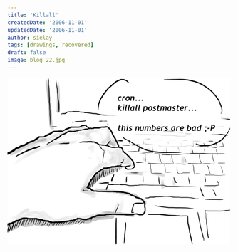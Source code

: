 ```yaml
---
title: 'Killall'
createdDate: '2006-11-01'
updatedDate: '2006-11-01'
author: sielay
tags: [drawings, recovered]
draft: false
image: blog_22.jpg
---
```


![](blog_22.jpg)

